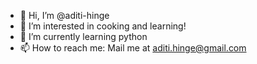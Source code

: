 - 👋 Hi, I’m @aditi-hinge
- 👀 I’m interested in cooking and learning!
- 🌱 I’m currently learning python
- 📫 How to reach me: Mail me at aditi.hinge@gmail.com

<!---
aditi-hinge/aditi-hinge is a ✨ special ✨ repository because its `README.md` (this file) appears on your GitHub profile.
You can click the Preview link to take a look at your changes.
--->

